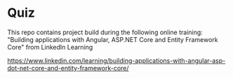 # Quiz

This repo contains project build during the following online training:
"Building applications with Angular, ASP.NET Core and Entity Framework Core" from LinkedIn Learning

https://www.linkedin.com/learning/building-applications-with-angular-asp-dot-net-core-and-entity-framework-core/
